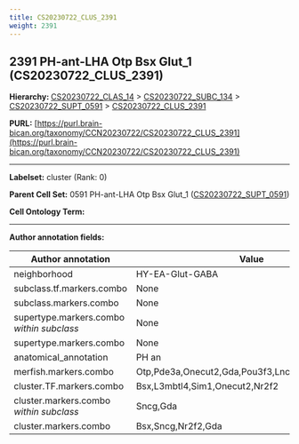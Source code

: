 ```yaml
---
title: CS20230722_CLUS_2391
weight: 2391
---
```

## 2391 PH-ant-LHA Otp Bsx Glut_1 (CS20230722_CLUS_2391)
<b>Hierarchy: </b>
[CS20230722_CLAS_14](../CS20230722_CLAS_14) >
[CS20230722_SUBC_134](../CS20230722_SUBC_134) >
[CS20230722_SUPT_0591](../CS20230722_SUPT_0591) >
[CS20230722_CLUS_2391](../CS20230722_CLUS_2391)

**PURL:** [https://purl.brain-bican.org/taxonomy/CCN20230722/CS20230722_CLUS_2391](https://purl.brain-bican.org/taxonomy/CCN20230722/CS20230722_CLUS_2391)

---


**Labelset:** cluster (Rank: 0)

**Parent Cell Set:** 0591 PH-ant-LHA Otp Bsx Glut_1 ([CS20230722_SUPT_0591](../CS20230722_SUPT_0591))



**Cell Ontology Term:** 

[MARKER GENES.]: #


---

[TRANSFERRED ANNOTATIONS.]: #


[AUTHOR ANNOTATION FIELDS.]: #


**Author annotation fields:**

| Author annotation | Value |
|-------------------|-------|
|neighborhood|HY-EA-Glut-GABA|
|subclass.tf.markers.combo|None|
|subclass.markers.combo|None|
|supertype.markers.combo _within subclass_|None|
|supertype.markers.combo|None|
|anatomical_annotation|PH an|
|merfish.markers.combo|Otp,Pde3a,Onecut2,Gda,Pou3f3,Lncenc1,Hcrtr2,Htr2a|
|cluster.TF.markers.combo|Bsx,L3mbtl4,Sim1,Onecut2,Nr2f2|
|cluster.markers.combo _within subclass_|Sncg,Gda|
|cluster.markers.combo|Bsx,Sncg,Nr2f2,Gda|
